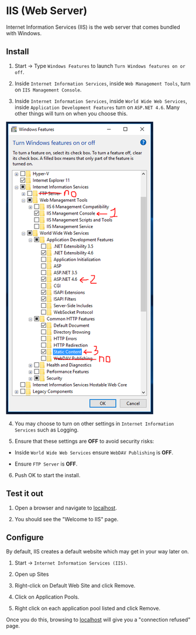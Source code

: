 IIS (Web Server)
================

Internet Information Services (IIS) is the web server that comes bundled with Windows.


Install
-------

1. Start -> Type `Windows Features` to launch `Turn Windows features on or off`.

2. Inside `Internet Information Services`, inside `Web Management Tools`, turn on `IIS Management Console`.

3. Inside `Internet Information Services`, inside `World Wide Web Services`, inside `Application Development Features` turn on `ASP.NET 4.6`.  Many other things will turn on when you choose this.

![Enable IIS](1-enable-iis.png)

4. You may choose to turn on other settings in `Internet Information Services` such as Logging.

5. Ensure that these settings are **OFF** to avoid security risks:

- Inside `World Wide Web Services` ensure `WebDAV Publishing` is **OFF**.

- Ensure `FTP Server` is **OFF**.

6. Push OK to start the install.


Test it out
-----------

1. Open a browser and navigate to [localhost](http://localhost).

2. You should see the "Welcome to IIS" page.


Configure
---------

By default, IIS creates a default website which may get in your way later on.

1. Start -> `Internet Information Services (IIS)`.

2. Open up Sites

3. Right-click on Default Web Site and click Remove.

4. Click on Application Pools.

5. Right click on each application pool listed and click Remove.

Once you do this, browsing to [localhost](http://localhost) will give you a "connection refused" page.
